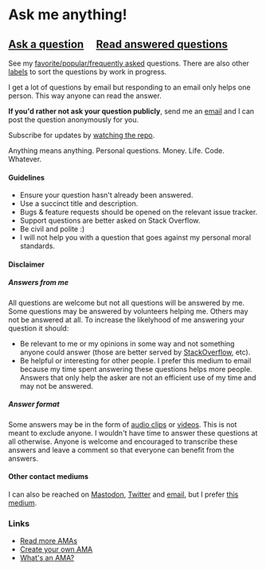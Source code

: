 # Ask me anything!

## [Ask a question](https://github.com/brentjanderson/ama/issues/new) &nbsp;&nbsp;&nbsp; [Read answered questions](https://github.com/brentjanderson/ama/issues?q=is%3Aissue+is%3Aclosed)

See my [favorite/popular/frequently asked](https://github.com/brentjanderson/ama/issues?utf8=%E2%9C%93&q=label%3A%22favorite%2Fpopular%2Ffrequently%20asked%22%20) questions. There are also other [labels](https://github.com/brentjanderson/ama/labels) to sort the questions by work in progress.

I get a lot of questions by email but responding to an email only helps one person. This way anyone can read the answer.

**If you'd rather not ask your question publicly**, send me an [email](mailto:me+ama@brentjanderson.com) and I can post the question anonymously for you.

Subscribe for updates by [watching the repo](https://github.com/brentjanderson/ama/subscription).

Anything means anything. Personal questions. Money. Life. Code. Whatever.

#### Guidelines

- Ensure your question hasn't already been answered.
- Use a succinct title and description.
- Bugs & feature requests should be opened on the relevant issue tracker.
- Support questions are better asked on Stack Overflow.
- Be civil and polite :)
- I will not help you with a question that goes against my personal moral standards.

#### Disclaimer

##### Answers from me

All questions are welcome but not all questions will be answered by me. Some questions may be answered by volunteers helping me. Others may not be answered at all. To increase the likelyhood of me answering your question it should:

- Be relevant to me or my opinions in some way and not something anyone could answer (those are better served by [StackOverflow](https://stackoverflow.com/), etc).
- Be helpful or interesting for other people. I prefer this medium to email because my time spent answering these questions helps more people. Answers that only help the asker are not an efficient use of my time and may not be answered.

##### Answer format

Some answers may be in the form of [audio clips](https://github.com/brentjanderson/ama/labels/audio-answer) or [videos](https://github.com/brentjanderson/ama/labels/video-answer). This is not meant to exclude anyone. I wouldn't have time to answer these questions at all otherwise. Anyone is welcome and encouraged to transcribe these answers and leave a comment so that everyone can benefit from the answers.

#### Other contact mediums
I can also be reached on [Mastodon](https://mastodon.social/@bja), [Twitter](https://twitter.com/brentjanderson) and [email](mailto:me+ama@brentjanderson.com), but I prefer [this medium](https://github.com/brentjanderson/ama/issues/new).

### Links

- [Read more AMAs](https://github.com/sindresorhus/amas)
- [Create your own AMA](../../fork)
- [What's an AMA?](https://en.wikipedia.org/wiki/Reddit#IAmA_and_AMA)
